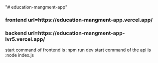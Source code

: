 "# education-mangment-app" 
<h3>frontend url=https://education-mangment-app.vercel.app/</h3>
<h3>backend url=https://education-mangment-app-lvr5.vercel.app/</h3>
start command of frontend is :npm run dev
start command of the api is :node index.js
